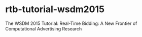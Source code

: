 rtb-tutorial-wsdm2015
=====================

The WSDM 2015 Tutorial: Real-Time Bidding: A New Frontier of Computational Advertising Research
